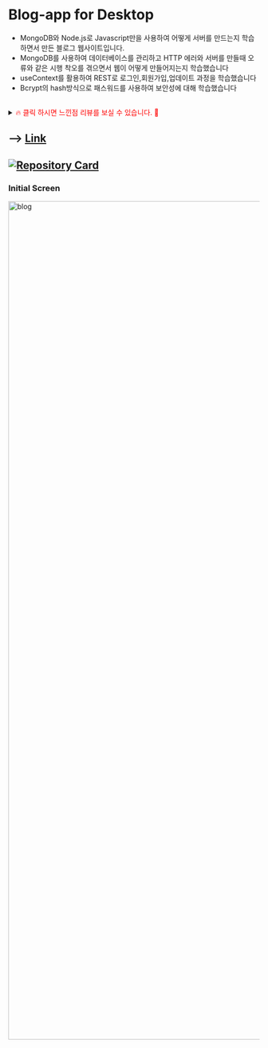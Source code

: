 # Blog-app for Desktop

- MongoDB와 Node.js로 Javascript만을 사용하여 어떻게 서버를 만드는지 학습하면서 만든 블로그 웹사이트입니다.
- MongoDB를 사용하여 데이터베이스를 관리하고 HTTP 에러와 서버를 만들때 오류와 같은 시행 착오를 겪으면서 웹이 어떻게 만들어지는지 학습했습니다
- useContext를 활용하여 REST로 로그인,회원가입,업데이트 과정을 학습했습니다
- Bcrypt의 hash방식으로 패스워드를 사용하여 보안성에 대해 학습했습니다

##

<details>
<summary><span style="color:red">&#128293; 클릭 하시면 느낀점 리뷰를 보실 수 있습니다. &#128591;</span></summary>
<div markdown="1">       
  
블로그앱은 Node.js와 Node.express를 사용하여 웹 서버를 직접 구현해보고 백엔드와의 협업 과정을 알아보고자 기초적인 REST API를 학습하기 위해 제작한 웹사이트입니다.

데이터플랫폼은 몽고 DB를 이용하고 요청한 파일이나 데이터들을 관리해주었습니다. 서버 쪽은 Model 파일을 생성하여 몽고 스키마를 통해 데이터의 구조와 형식을 정의하는 방법을 학습했고 AUTH CRUD를 구현하면서 비밀번호를 hash로 바꿔주는 비크립트 사용법을 학습했습니다.
프론트 쪽에선 기존 리액트 스테이트 관리는 상위 컴포넌트에서 스테이트를 관리하여 내려주는 방식인데 이를 한번에 관리하고자 useContext를 사용하여 전역 스테이트 관리 공간을 만들어 로컬 스토리지에 담아 관리하였습니다

</div>
</details>

##

## --> [Link](https://kdn-blog.herokuapp.com/)

## [![Repository Card](https://widget.realdeveloper.pro/api/card?user=kdn0325&repo=blog-app)](https://github.com/kdn0325/blog-app')

### Initial Screen
<img width="1677" alt="blog" src="https://user-images.githubusercontent.com/91298955/168579324-ffb5dc01-6697-4909-b6b2-ed06ad74e036.png">
